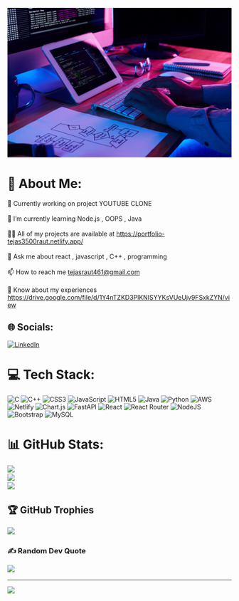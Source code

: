 ![logo](https://github.com/tejas18112001/tejas18112001/blob/main/close-up-image-programer-working-his-desk-office.jpg)
# 💫 About Me:
🔭 Currently working on project YOUTUBE CLONE<br><br>🌱 I’m currently learning Node.js , OOPS , Java<br><br>👨‍💻 All of my projects are available at https://portfolio-tejas3500raut.netlify.app/<br><br>💬 Ask me about react , javascript , C++ , programming<br><br>📫 How to reach me tejasraut461@gmail.com<br><br>📄 Know about my experiences https://drive.google.com/file/d/1Y4nTZKD3PlKNISYYKsVUeUjv9FSxkZYN/view


## 🌐 Socials:
[![LinkedIn](https://img.shields.io/badge/LinkedIn-%230077B5.svg?logo=linkedin&logoColor=white)](https://linkedin.com/in/tejasraut461) 

# 💻 Tech Stack:
![C](https://img.shields.io/badge/c-%2300599C.svg?style=for-the-badge&logo=c&logoColor=white) ![C++](https://img.shields.io/badge/c++-%2300599C.svg?style=for-the-badge&logo=c%2B%2B&logoColor=white) ![CSS3](https://img.shields.io/badge/css3-%231572B6.svg?style=for-the-badge&logo=css3&logoColor=white) ![JavaScript](https://img.shields.io/badge/javascript-%23323330.svg?style=for-the-badge&logo=javascript&logoColor=%23F7DF1E) ![HTML5](https://img.shields.io/badge/html5-%23E34F26.svg?style=for-the-badge&logo=html5&logoColor=white) ![Java](https://img.shields.io/badge/java-%23ED8B00.svg?style=for-the-badge&logo=java&logoColor=white) ![Python](https://img.shields.io/badge/python-3670A0?style=for-the-badge&logo=python&logoColor=ffdd54) ![AWS](https://img.shields.io/badge/AWS-%23FF9900.svg?style=for-the-badge&logo=amazon-aws&logoColor=white) ![Netlify](https://img.shields.io/badge/netlify-%23000000.svg?style=for-the-badge&logo=netlify&logoColor=#00C7B7) ![Chart.js](https://img.shields.io/badge/chart.js-F5788D.svg?style=for-the-badge&logo=chart.js&logoColor=white) ![FastAPI](https://img.shields.io/badge/FastAPI-005571?style=for-the-badge&logo=fastapi) ![React](https://img.shields.io/badge/react-%2320232a.svg?style=for-the-badge&logo=react&logoColor=%2361DAFB) ![React Router](https://img.shields.io/badge/React_Router-CA4245?style=for-the-badge&logo=react-router&logoColor=white) ![NodeJS](https://img.shields.io/badge/node.js-6DA55F?style=for-the-badge&logo=node.js&logoColor=white) ![Bootstrap](https://img.shields.io/badge/bootstrap-%23563D7C.svg?style=for-the-badge&logo=bootstrap&logoColor=white) ![MySQL](https://img.shields.io/badge/mysql-%2300f.svg?style=for-the-badge&logo=mysql&logoColor=white)
# 📊 GitHub Stats:
![](https://github-readme-stats.vercel.app/api?username=tejas18112001&theme=city_light&hide_border=true&include_all_commits=false&count_private=false)<br/>
![](https://github-readme-streak-stats.herokuapp.com/?user=tejas18112001&theme=city_light&hide_border=true)<br/>
![](https://github-readme-stats.vercel.app/api/top-langs/?username=tejas18112001&theme=city_light&hide_border=true&include_all_commits=false&count_private=false&layout=compact)

## 🏆 GitHub Trophies
![](https://github-profile-trophy.vercel.app/?username=tejas18112001&theme=radical&no-frame=false&no-bg=true&margin-w=4)

### ✍️ Random Dev Quote
![](https://quotes-github-readme.vercel.app/api?type=horizontal&theme=radical)

---
[![](https://visitcount.itsvg.in/api?id=tejas18112001&icon=0&color=0)](https://visitcount.itsvg.in)

<!-- Proudly created with GPRM ( https://gprm.itsvg.in ) -->
